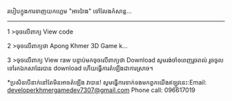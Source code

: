 របៀបក្នុងការទាញយកហ្គេម "អាប៉ោង" ទៅលែងកំសាន្ត...
_______________________

1 >ចុចលើពាក្យ View code

2 >ចុចលើពាក្យថា Apong Khmer 3D Game k...

3 >ចុចលើពាក្យ View raw បន្ទាប់មកចុចលើពាក្យថា Download
សូមរង់ចាំឲពេញរួចរាល់ រួចចូលទៅរកឯកសាដែរបាន download
ហើយធ្វើការតំឡើងជាការស្រាច។

*ប្រសិនបើនាក់នៅតែមិនអាចតំឡើង វាបាន!
សូមធ្វើការទាក់ទងមកពួកយើងឥឡូវនេះ:Email: developerkhmergamedev7307@gmail.com
Phone call: 096617019
